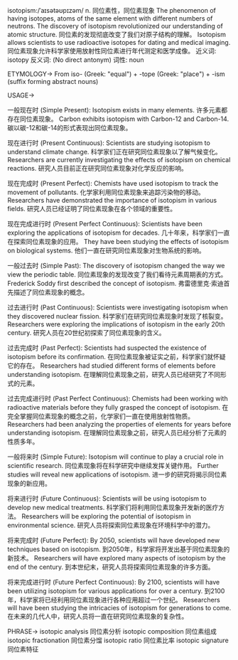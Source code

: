 isotopism:/ˈaɪsətəʊpɪzəm/
n.
同位素性，同位素现象
The phenomenon of having isotopes, atoms of the same element with different numbers of neutrons.
The discovery of isotopism revolutionized our understanding of atomic structure.  同位素的发现彻底改变了我们对原子结构的理解。
Isotopism allows scientists to use radioactive isotopes for dating and medical imaging. 同位素现象允许科学家使用放射性同位素进行年代测定和医学成像。
近义词: isotopy
反义词: (No direct antonym)
词性: noun


ETYMOLOGY->
From iso- (Greek: "equal") + -tope (Greek: "place") + -ism (suffix forming abstract nouns)


USAGE->

一般现在时 (Simple Present):
Isotopism exists in many elements. 许多元素都存在同位素现象。
Carbon exhibits isotopism with Carbon-12 and Carbon-14. 碳以碳-12和碳-14的形式表现出同位素现象。


现在进行时 (Present Continuous):
Scientists are studying isotopism to understand climate change. 科学家们正在研究同位素现象以了解气候变化。
Researchers are currently investigating the effects of isotopism on chemical reactions. 研究人员目前正在研究同位素现象对化学反应的影响。


现在完成时 (Present Perfect):
Chemists have used isotopism to track the movement of pollutants. 化学家利用同位素现象来追踪污染物的移动。
Researchers have demonstrated the importance of isotopism in various fields. 研究人员已经证明了同位素现象在各个领域的重要性。


现在完成进行时 (Present Perfect Continuous):
Scientists have been exploring the applications of isotopism for decades. 几十年来，科学家们一直在探索同位素现象的应用。
They have been studying the effects of isotopism on biological systems. 他们一直在研究同位素现象对生物系统的影响。


一般过去时 (Simple Past):
The discovery of isotopism changed the way we view the periodic table. 同位素现象的发现改变了我们看待元素周期表的方式。
Frederick Soddy first described the concept of isotopism. 弗雷德里克·索迪首先描述了同位素现象的概念。


过去进行时 (Past Continuous):
Scientists were investigating isotopism when they discovered nuclear fission. 科学家们在研究同位素现象时发现了核裂变。
Researchers were exploring the implications of isotopism in the early 20th century. 研究人员在20世纪初探索了同位素现象的含义。


过去完成时 (Past Perfect):
Scientists had suspected the existence of isotopism before its confirmation. 在同位素现象被证实之前，科学家们就怀疑它的存在。
Researchers had studied different forms of elements before understanding isotopism. 在理解同位素现象之前，研究人员已经研究了不同形式的元素。


过去完成进行时 (Past Perfect Continuous):
Chemists had been working with radioactive materials before they fully grasped the concept of isotopism. 在完全掌握同位素现象的概念之前，化学家们一直在使用放射性物质。
Researchers had been analyzing the properties of elements for years before understanding isotopism. 在理解同位素现象之前，研究人员已经分析了元素的性质多年。


一般将来时 (Simple Future):
Isotopism will continue to play a crucial role in scientific research. 同位素现象将在科学研究中继续发挥关键作用。
Further studies will reveal new applications of isotopism. 进一步的研究将揭示同位素现象的新应用。


将来进行时 (Future Continuous):
Scientists will be using isotopism to develop new medical treatments. 科学家们将利用同位素现象开发新的医疗方法。
Researchers will be exploring the potential of isotopism in environmental science. 研究人员将探索同位素现象在环境科学中的潜力。


将来完成时 (Future Perfect):
By 2050, scientists will have developed new techniques based on isotopism. 到2050年，科学家将开发出基于同位素现象的新技术。
Researchers will have explored many aspects of isotopism by the end of the century. 到本世纪末，研究人员将探索同位素现象的许多方面。


将来完成进行时 (Future Perfect Continuous):
By 2100, scientists will have been utilizing isotopism for various applications for over a century. 到2100年，科学家将已经利用同位素现象进行各种应用超过一个世纪。
Researchers will have been studying the intricacies of isotopism for generations to come. 在未来的几代人中，研究人员将一直在研究同位素现象的复杂性。


PHRASE->
isotopic analysis  同位素分析
isotopic composition 同位素组成
isotopic fractionation 同位素分馏
isotopic ratio  同位素比率
isotopic signature 同位素特征

